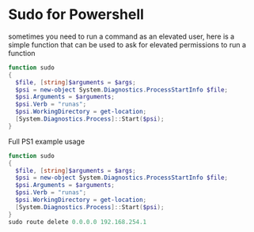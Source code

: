 # Sudo for Powershell

sometimes you need to run a command as an elevated user, here is a simple function that can be used to ask for elevated permissions to run a function


```powershell
function sudo  
{
  $file, [string]$arguments = $args;
  $psi = new-object System.Diagnostics.ProcessStartInfo $file;
  $psi.Arguments = $arguments;
  $psi.Verb = "runas";
  $psi.WorkingDirectory = get-location;
  [System.Diagnostics.Process]::Start($psi);
}
```


Full PS1 example usage

```powershell
function sudo  
{
  $file, [string]$arguments = $args;
  $psi = new-object System.Diagnostics.ProcessStartInfo $file;
  $psi.Arguments = $arguments;
  $psi.Verb = "runas";
  $psi.WorkingDirectory = get-location;
  [System.Diagnostics.Process]::Start($psi);
}
sudo route delete 0.0.0.0 192.168.254.1
```
